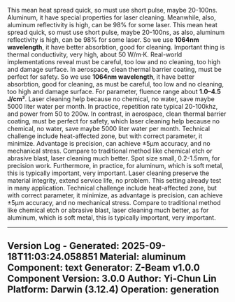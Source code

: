 <!-- CONTENT START -->
This mean heat spread quick, so must use short pulse, maybe 20-100ns. Aluminum, it have special properties for laser cleaning. Meanwhile, also, aluminum reflectivity is high, can be 98% for some laser. This mean heat spread quick, so must use short pulse, maybe 20-100ns, as also, aluminum reflectivity is high, can be 98% for some laser. So we use **1064nm wavelength**, it have better absorbtion, good for cleaning. Important thing is thermal conductivity, very high, about 50 W/m·K. Real-world implementations reveal must be careful, too low and no cleaning, too high and damage surface. In aerospace, clean thermal barrier coating, must be perfect for safety. So we use **1064nm wavelength**, it have better absorbtion, good for cleaning, as must be careful, too low and no cleaning, too high and damage surface. For parameter, fluence range about **1.0–4.5 J/cm²**. Laser cleaning help because no chemical, no water, save maybe 5000 liter water per month. In practice, repetition rate typical 20-100khz, and power from 50 to 200w. In contrast, in aerospace, clean thermal barrier coating, must be perfect for safety, which laser cleaning help because no chemical, no water, save maybe 5000 liter water per month. Technical challenge include heat-affected zone, but with correct parameter, it minimize. Advantage is precision, can achieve ±5µm accuracy, and no mechanical stress. Compare to traditional method like chemical etch or abrasive blast, laser cleaning much better. Spot size small, 0.2-1.5mm, for precision work. Furthermore, in practice, for aluminum, which is soft metal, this is typically important, very important. Laser cleaning preserve the material integrity, extend service life, no problem. This setting already test in many application. Technical challenge include heat-affected zone, but with correct parameter, it minimize, as advantage is precision, can achieve ±5µm accuracy, and no mechanical stress. Compare to traditional method like chemical etch or abrasive blast, laser cleaning much better, as for aluminum, which is soft metal, this is typically important, very important.
<!-- CONTENT END -->

<!-- METADATA START -->
---
Version Log - Generated: 2025-09-18T11:03:24.058851
Material: aluminum
Component: text
Generator: Z-Beam v1.0.0
Component Version: 3.0.0
Author: Yi-Chun Lin
Platform: Darwin (3.12.4)
Operation: generation
---
<!-- METADATA END -->